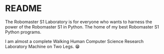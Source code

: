 # README
The Robomaster S1 Laboratory is for everyone who wants to harness the power of the Robomaster S1 in Python.
The home of my best Robomaster S1 Python programs.

I am almost a complete Walking Human Computer Science Research Laboratory Machine on Two Legs. 😁
